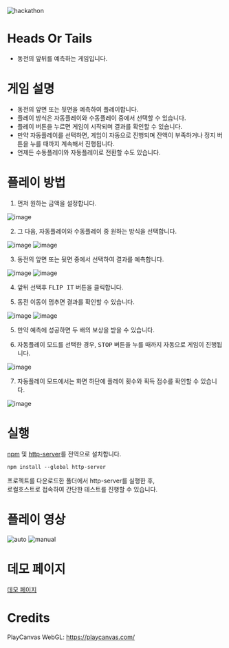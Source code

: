 ![hackathon](https://user-images.githubusercontent.com/109493423/196602490-c73a44f0-16f8-4321-9538-244b3e6fc09d.png)

# Heads Or Tails
- 동전의 앞뒤를 예측하는 게임입니다.

# 게임 설명
- 동전의 앞면 또는 뒷면을 예측하여 플레이합니다. 
- 플레이 방식은 자동플레이와 수동플레이 중에서 선택할 수 있습니다.
- 플레이 버튼을 누르면 게임이 시작되며 결과를 확인할 수 있습니다.
- 만약 자동플레이를 선택하면, 게임이 자동으로 진행되며 잔액이 부족하거나 정지 버튼을 누를 때까지 계속해서 진행됩니다. 
- 언제든 수동플레이와 자동플레이로 전환할 수도 있습니다.

# 플레이 방법
1. 먼저 원하는 금액을 설정합니다.

![image](https://github.com/mossland/Hackathon/assets/13128375/57d15a60-64cd-4f7d-8f5d-57ad2aae4baf)

2. 그 다음, 자동플레이와 수동플레이 중 원하는 방식을 선택합니다.

![image](https://github.com/mossland/Hackathon/assets/13128375/4f1f3e33-32f7-4f7a-996d-de5174fd515a)
![image](https://github.com/mossland/Hackathon/assets/13128375/e2e669e6-99cb-4902-a8c5-d79ddfb30784)


3. 동전의 앞면 또는  뒷면 중에서 선택하여 결과를 예측합니다.

![image](https://github.com/mossland/Hackathon/assets/13128375/5469fee3-424a-48ff-8427-008207a377ee)
![image](https://github.com/mossland/Hackathon/assets/13128375/909b4b96-257d-4354-be35-a202ed04784c)

4. 앞뒤 선택후 <kbd>FLIP IT</kbd> 버튼을 클릭합니다.

5. 동전 이동이 멈추면 결과를 확인할 수 있습니다.

![image](https://github.com/mossland/Hackathon/assets/13128375/fa454d4e-bfee-4f2b-8c7b-05ef5ade1ae4)
![image](https://github.com/mossland/Hackathon/assets/13128375/bf91a5d9-9c7f-494a-b70f-14a83c72a1c4)

5. 만약 예측에 성공하면 두 배의 보상을 받을 수 있습니다.

6. 자동플레이 모드를 선택한 경우, <kbd>STOP</kbd> 버튼을 누를 때까지 자동으로 게임이 진행됩니다.

![image](https://github.com/mossland/Hackathon/assets/13128375/1957be74-4d57-4fe4-b935-4484bc675aa3)


7. 자동플레이 모드에서는 화면 하단에 플레이 횟수와 획득 점수를 확인할 수 있습니다.

![image](https://github.com/mossland/Hackathon/assets/13128375/3c16823e-3880-4d0f-ad7a-449cbddc8a39)

# 실행
[npm](https://www.npmjs.com) 및 [http-server](https://www.npmjs.com/package/http-server)를 전역으로 설치합니다.
```
npm install --global http-server
```

프로젝트를 다운로드한 폴더에서 http-server를 실행한 후,   
로컬호스트로 접속하여 간단한 테스트를 진행할 수 있습니다.

# 플레이 영상

![auto](https://github.com/mossland/Hackathon/assets/13128375/06650b7c-9ba5-4070-8b56-3ec9f9868a17)
![manual](https://github.com/mossland/Hackathon/assets/13128375/035ab477-8756-4ff0-9aab-3f6f36a927f7)

# 데모 페이지
[데모 페이지](https://asset.moss.land/HeadsAndTails/index.html)

# Credits
PlayCanvas WebGL: https://playcanvas.com/






